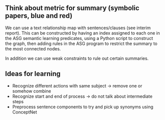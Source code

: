 ## Think about metric for summary (symbolic papers, blue and red)

We can use a text relationship map with sentences/clauses (see interim report). This can be constructed by having an index assigned to each one in the ASG semantic learning predicates, using a Python script to construct the graph, then adding rules in the ASG program to restrict the summary to the most connected nodes.
  
In addition we can use weak constraints to rule out certain summaries.

## Ideas for learning

- Recognize different actions with same subject -> remove one or somehow combine
- Recognize start and end of process -> do not talk about intermediate steps
- Preprocess sentence components to try and pick up synonyms using ConceptNet